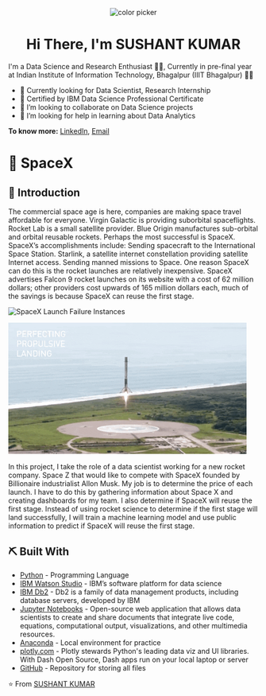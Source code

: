 <p align="center"><img width="650" height="350" src="https://github.com/sushantkumar92940/SpaceX/assets/63284165/513c2345-889c-46de-ac6e-01fdc5cefb0f" alt="color picker" /></p>

<h1 align="Center">  Hi There, I'm SUSHANT KUMAR </h1>

I'm a Data Science and Research Enthusiast  👨‍💻, Currently in pre-final year at Indian Institute of Information Technology, Bhagalpur (IIIT Bhagalpur) 👨‍🎓

- 🔭 Currently looking for Data Scientist, Research Internship
- 📄 Certified by IBM Data Science Professional Certificate
- 👯 I’m looking to collaborate on Data Science projects
- 🤔 I’m looking for help in learning about Data Analytics


**To know more:**  [LinkedIn](https://www.linkedin.com/in/sushantkumarprofile), [Email](mailto:sushantkumar92940@gmail.com)

# 🚀 SpaceX <a name = "spacex"></a>

## 🏁 Introduction <a name = "introduction"></a>

The commercial space age is here, companies are making space travel affordable for everyone. Virgin Galactic is providing suborbital spaceflights. Rocket Lab is a small satellite provider. Blue Origin manufactures sub-orbital and orbital reusable rockets. Perhaps the most successful is SpaceX. SpaceX’s accomplishments include: Sending spacecraft to the International Space Station. Starlink, a satellite internet constellation providing satellite Internet access. Sending manned missions to Space. One reason SpaceX can do this is the rocket launches are relatively inexpensive. SpaceX advertises Falcon 9 rocket launches on its website with a cost of 62 million dollars; other providers cost upwards of 165 million dollars each, much of the savings is because SpaceX can reuse the first stage.

![SpaceX Launch Failure Instances](https://github.com/debdattasarkar/SpaceX-Data-Science-Project/blob/master/images/fail.gif)

![SpaceX Launch Success Instances](https://github.com/debdattasarkar/SpaceX-Data-Science-Project/blob/master/images/success.gif)

In this project, I take the role of a data scientist working for a new rocket company. Space Z that would like to compete with SpaceX founded by Billionaire industrialist Allon Musk. My job is to determine the price of each launch. I have to do this by gathering information about Space X and creating dashboards for my team. I also determine if SpaceX will reuse the first stage. Instead of using rocket science to determine if the first stage will land successfully, I will train a machine learning model and use public information to predict if SpaceX will reuse the first stage.

## ⛏️ Built With <a name = "tech_stack"></a>

- [Python](https://www.python.org/) - Programming Language
- [IBM Watson Studio](https://www.ibm.com/in-en/cloud/watson-studio) - IBM’s software platform for data science
- [IBM Db2](https://www.ibm.com/in-en/analytics/db2) - Db2 is a family of data management products, including database servers, developed by IBM
- [Jupyter Notebooks](https://jupyter.org/) - Open-source web application that allows data scientists to create and share documents that integrate live code, equations, computational output, visualizations, and other multimedia resources.
- [Anaconda](https://www.anaconda.com/) - Local environment for practice
- [plotly.com](https://plotly.com/) - Plotly stewards Python's leading data viz and UI libraries. With Dash Open Source, Dash apps run on your local laptop or server
- [GitHub](https://github.com/) - Repository for storing all files

⭐️ From [SUSHANT KUMAR](https://github.com/sushantkumar92940)


